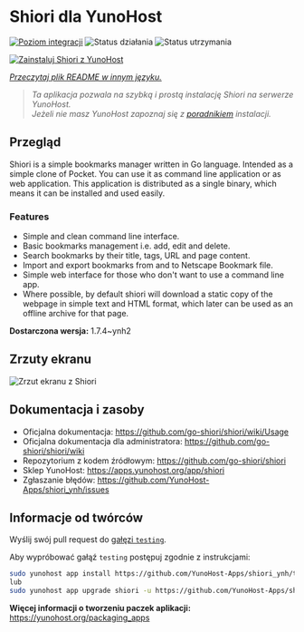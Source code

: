 <!--
To README zostało automatycznie wygenerowane przez <https://github.com/YunoHost/apps/tree/master/tools/readme_generator>
Nie powinno być ono edytowane ręcznie.
-->

# Shiori dla YunoHost

[![Poziom integracji](https://apps.yunohost.org/badge/integration/shiori)](https://ci-apps.yunohost.org/ci/apps/shiori/)
![Status działania](https://apps.yunohost.org/badge/state/shiori)
![Status utrzymania](https://apps.yunohost.org/badge/maintained/shiori)

[![Zainstaluj Shiori z YunoHost](https://install-app.yunohost.org/install-with-yunohost.svg)](https://install-app.yunohost.org/?app=shiori)

*[Przeczytaj plik README w innym języku.](./ALL_README.md)*

> *Ta aplikacja pozwala na szybką i prostą instalację Shiori na serwerze YunoHost.*  
> *Jeżeli nie masz YunoHost zapoznaj się z [poradnikiem](https://yunohost.org/install) instalacji.*

## Przegląd

Shiori is a simple bookmarks manager written in Go language. Intended as a simple clone of Pocket. You can use it as command line application or as web application. This application is distributed as a single binary, which means it can be installed and used easily.

### Features

- Simple and clean command line interface.
- Basic bookmarks management i.e. add, edit and delete.
- Search bookmarks by their title, tags, URL and page content.
- Import and export bookmarks from and to Netscape Bookmark file.
- Simple web interface for those who don't want to use a command line app.
- Where possible, by default shiori will download a static copy of the webpage in simple text and HTML format, which later can be used as an offline archive for that page.


**Dostarczona wersja:** 1.7.4~ynh2

## Zrzuty ekranu

![Zrzut ekranu z Shiori](./doc/screenshots/screenshot.png)

## Dokumentacja i zasoby

- Oficjalna dokumentacja: <https://github.com/go-shiori/shiori/wiki/Usage>
- Oficjalna dokumentacja dla administratora: <https://github.com/go-shiori/shiori/wiki>
- Repozytorium z kodem źródłowym: <https://github.com/go-shiori/shiori>
- Sklep YunoHost: <https://apps.yunohost.org/app/shiori>
- Zgłaszanie błędów: <https://github.com/YunoHost-Apps/shiori_ynh/issues>

## Informacje od twórców

Wyślij swój pull request do [gałęzi `testing`](https://github.com/YunoHost-Apps/shiori_ynh/tree/testing).

Aby wypróbować gałąź `testing` postępuj zgodnie z instrukcjami:

```bash
sudo yunohost app install https://github.com/YunoHost-Apps/shiori_ynh/tree/testing --debug
lub
sudo yunohost app upgrade shiori -u https://github.com/YunoHost-Apps/shiori_ynh/tree/testing --debug
```

**Więcej informacji o tworzeniu paczek aplikacji:** <https://yunohost.org/packaging_apps>
